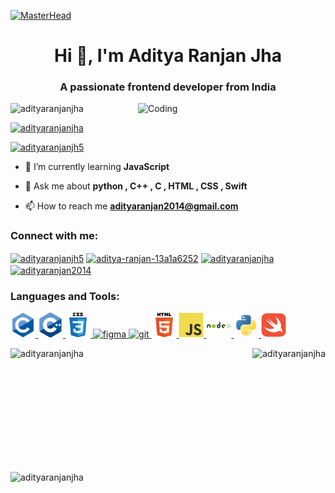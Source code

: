 [![MasterHead](https://repository-images.githubusercontent.com/588181932/e36ec678-7984-4cdd-8e4c-a3932772ff8e)](https://rishavchanda.io)
<h1 align="center">Hi 👋, I'm Aditya Ranjan Jha</h1>
<h3 align="center">A passionate frontend developer from India</h3>
<img align="right" alt="Coding" width="300" src="https://media.tenor.com/YZPnGuPeZv8AAAAd/coding.gif">

<p align="left"> <img src="https://komarev.com/ghpvc/?username=adityaranjanjha&label=Profile%20views&color=0e75b6&style=flat" alt="adityaranjanjha" /> </p>

<p align="left"> <a href="https://github.com/ryo-ma/github-profile-trophy"><img src="https://github-profile-trophy.vercel.app/?username=adityaranjanjha" alt="adityaranjanjha" /></a> </p>

<p align="left"> <a href="https://twitter.com/adityaranjanjh5" target="blank"><img src="https://img.shields.io/twitter/follow/adityaranjanjh5?logo=twitter&style=for-the-badge" alt="adityaranjanjh5" /></a> </p>

- 🌱 I’m currently learning **JavaScript**

- 💬 Ask me about **python , C++ , C , HTML , CSS , Swift**

- 📫 How to reach me **adityaranjan2014@gmail.com**

<h3 align="left">Connect with me:</h3>
<p align="left">
<a href="https://twitter.com/adityaranjanjh5" target="blank"><img align="center" src="https://raw.githubusercontent.com/rahuldkjain/github-profile-readme-generator/master/src/images/icons/Social/twitter.svg" alt="adityaranjanjh5" height="30" width="40" /></a>
<a href="https://linkedin.com/in/aditya-ranjan-13a1a6252" target="blank"><img align="center" src="https://raw.githubusercontent.com/rahuldkjain/github-profile-readme-generator/master/src/images/icons/Social/linked-in-alt.svg" alt="aditya-ranjan-13a1a6252" height="30" width="40" /></a>
<a href="https://kaggle.com/adityaranjanjha" target="blank"><img align="center" src="https://raw.githubusercontent.com/rahuldkjain/github-profile-readme-generator/master/src/images/icons/Social/kaggle.svg" alt="adityaranjanjha" height="30" width="40" /></a>
<a href="https://www.leetcode.com/adityaranjan2014" target="blank"><img align="center" src="https://raw.githubusercontent.com/rahuldkjain/github-profile-readme-generator/master/src/images/icons/Social/leet-code.svg" alt="adityaranjan2014" height="30" width="40" /></a>
</p>

<h3 align="left">Languages and Tools:</h3>
<p align="left"> <a href="https://www.cprogramming.com/" target="_blank" rel="noreferrer"> <img src="https://raw.githubusercontent.com/devicons/devicon/master/icons/c/c-original.svg" alt="c" width="40" height="40"/> </a> <a href="https://www.w3schools.com/cpp/" target="_blank" rel="noreferrer"> <img src="https://raw.githubusercontent.com/devicons/devicon/master/icons/cplusplus/cplusplus-original.svg" alt="cplusplus" width="40" height="40"/> </a> <a href="https://www.w3schools.com/css/" target="_blank" rel="noreferrer"> <img src="https://raw.githubusercontent.com/devicons/devicon/master/icons/css3/css3-original-wordmark.svg" alt="css3" width="40" height="40"/> </a> <a href="https://www.figma.com/" target="_blank" rel="noreferrer"> <img src="https://www.vectorlogo.zone/logos/figma/figma-icon.svg" alt="figma" width="40" height="40"/> </a> <a href="https://git-scm.com/" target="_blank" rel="noreferrer"> <img src="https://www.vectorlogo.zone/logos/git-scm/git-scm-icon.svg" alt="git" width="40" height="40"/> </a> <a href="https://www.w3.org/html/" target="_blank" rel="noreferrer"> <img src="https://raw.githubusercontent.com/devicons/devicon/master/icons/html5/html5-original-wordmark.svg" alt="html5" width="40" height="40"/> </a> <a href="https://developer.mozilla.org/en-US/docs/Web/JavaScript" target="_blank" rel="noreferrer"> <img src="https://raw.githubusercontent.com/devicons/devicon/master/icons/javascript/javascript-original.svg" alt="javascript" width="40" height="40"/> </a> <a href="https://nodejs.org" target="_blank" rel="noreferrer"> <img src="https://raw.githubusercontent.com/devicons/devicon/master/icons/nodejs/nodejs-original-wordmark.svg" alt="nodejs" width="40" height="40"/> </a> <a href="https://www.python.org" target="_blank" rel="noreferrer"> <img src="https://raw.githubusercontent.com/devicons/devicon/master/icons/python/python-original.svg" alt="python" width="40" height="40"/> </a> <a href="https://developer.apple.com/swift/" target="_blank" rel="noreferrer"> <img src="https://raw.githubusercontent.com/devicons/devicon/master/icons/swift/swift-original.svg" alt="swift" width="40" height="40"/> </a> </p>

<p><img align="left" height="196" width="350" src="https://github-readme-stats.vercel.app/api/top-langs?username=adityaranjanjha&show_icons=true&locale=en&layout=compact" alt="adityaranjanjha" /></p>

<p>&nbsp;<img align="right" height="196" src="https://github-readme-stats.vercel.app/api?username=adityaranjanjha&show_icons=true&locale=en" alt="adityaranjanjha" /></p>

<p><img align="center" src="https://github-readme-streak-stats.herokuapp.com/?user=adityaranjanjha&" alt="adityaranjanjha" /></p>

